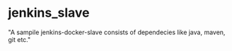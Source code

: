 # jenkins_slave


  "A sampile jenkins-docker-slave consists of dependecies like java, maven, git etc."
